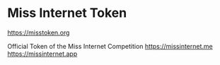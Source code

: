 # Miss Internet Token
https://misstoken.org

Official Token of the Miss Internet Competition
https://missinternet.me<br>
https://missinternet.app
